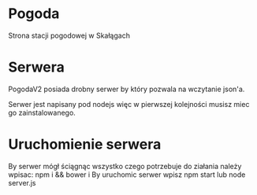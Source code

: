 # Pogoda
Strona stacji pogodowej w Skałągach

# Serwera
PogodaV2 posiada drobny serwer by który pozwala na wczytanie json'a.

Serwer jest napisany pod nodejs więc w pierwszej kolejności musisz miec go zainstalowanego.

# Uruchomienie serwera
By serwer mógł ściągnąc wszystko czego potrzebuje do ziałania należy wpisac:
	npm i && bower i
By uruchomic serwer wpisz 
	npm start
	lub
	node server.js


